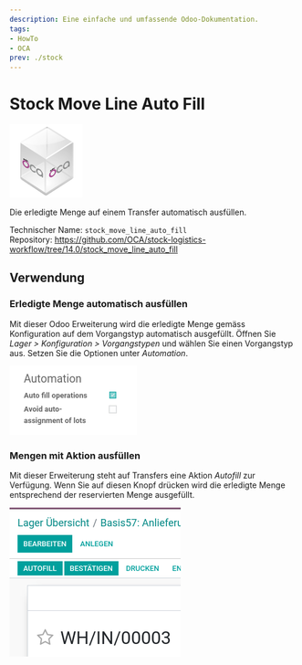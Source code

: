 ```yaml
---
description: Eine einfache und umfassende Odoo-Dokumentation.
tags:
- HowTo
- OCA
prev: ./stock
---
```

# Stock Move Line Auto Fill
![icon_oca_app](assets/icon_oca_app.png)

Die erledigte Menge auf einem Transfer automatisch ausfüllen.

Technischer Name: `stock_move_line_auto_fill`\
Repository: <https://github.com/OCA/stock-logistics-workflow/tree/14.0/stock_move_line_auto_fill>

## Verwendung

### Erledigte Menge automatisch ausfüllen

Mit dieser Odoo Erweiterung wird die erledigte Menge gemäss Konfiguration auf dem Vorgangstyp automatisch ausgefüllt. Öffnen Sie *Lager > Konfiguration > Vorgangstypen* und wählen Sie einen Vorgangstyp aus. Setzen Sie die Optionen unter *Automation*.

![](assets/Stock%20Move%20Line%20Auto%20Fill.png)

### Mengen mit Aktion ausfüllen

Mit dieser Erweiterung steht auf Transfers eine Aktion *Autofill* zur Verfügung. Wenn Sie auf diesen Knopf drücken wird die erledigte Menge entsprechend der reservierten Menge ausgefüllt.

![](assets/Stock%20Move%20Line%20Auto%20Fill%20Button.png)